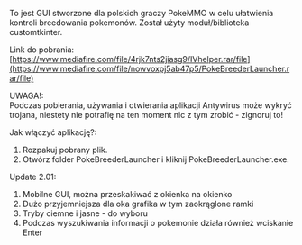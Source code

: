 To jest GUI stworzone dla polskich graczy PokeMMO w celu ułatwienia kontroli breedowania pokemonów.
Został użyty moduł/biblioteka customtkinter.

Link do pobrania: \
[https://www.mediafire.com/file/4rjk7nts2jiasg9/IVhelper.rar/file](https://www.mediafire.com/file/nowvoxpj5ab47p5/PokeBreederLauncher.rar/file)

UWAGA!: \
Podczas pobierania, używania i otwierania aplikacji Antywirus może wykryć trojana, niestety nie potrafię na ten moment
nic z tym zrobić - zignoruj to!

Jak włączyć aplikację?:
1. Rozpakuj pobrany plik.
2. Otwórz folder PokeBreederLauncher i kliknij PokeBreederLauncher.exe.

Update 2.01:
1. Mobilne GUI, można przeskakiwać z okienka na okienko
2. Dużo przyjemniejsza dla oka grafika w tym zaokrąglone ramki
3. Tryby ciemne i jasne - do wyboru
4. Podczas wyszukiwania informacji o pokemonie działa również wciskanie Enter
